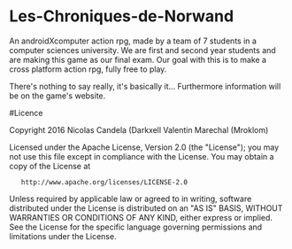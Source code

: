 # Les-Chroniques-de-Norwand

An androidXcomputer action rpg, made by a team of 7 students in a computer sciences university.
We are first and second year students and are making this game as our final exam.
Our goal with this is to make a cross platform action rpg, fully free to play.

There's nothing to say really, it's basically it... Furthermore information will be on the game's website.

#Licence

   Copyright 2016 Nicolas Candela (Darkxell
   Valentin Marechal (Mroklom)

   Licensed under the Apache License, Version 2.0 (the "License");
   you may not use this file except in compliance with the License.
   You may obtain a copy of the License at

       http://www.apache.org/licenses/LICENSE-2.0

   Unless required by applicable law or agreed to in writing, software
   distributed under the License is distributed on an "AS IS" BASIS,
   WITHOUT WARRANTIES OR CONDITIONS OF ANY KIND, either express or implied.
   See the License for the specific language governing permissions and
   limitations under the License.
